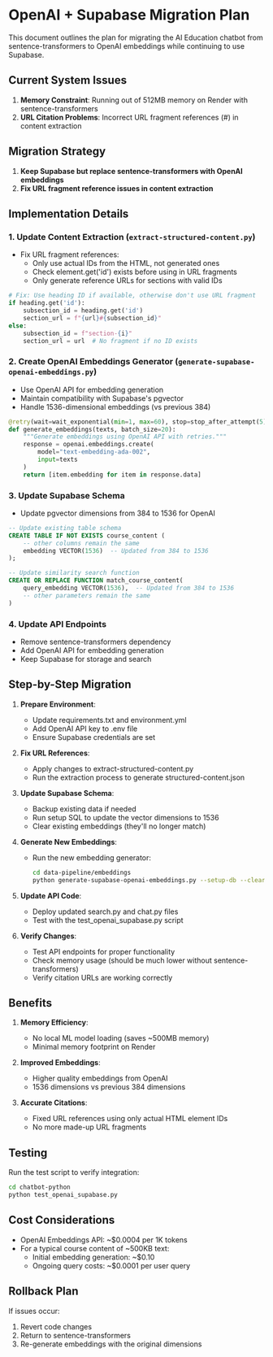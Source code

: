 # OpenAI + Supabase Migration Plan

This document outlines the plan for migrating the AI Education chatbot from sentence-transformers to OpenAI embeddings while continuing to use Supabase.

## Current System Issues

1. **Memory Constraint**: Running out of 512MB memory on Render with sentence-transformers
2. **URL Citation Problems**: Incorrect URL fragment references (#) in content extraction

## Migration Strategy

1. **Keep Supabase but replace sentence-transformers with OpenAI embeddings**
2. **Fix URL fragment reference issues in content extraction**

## Implementation Details

### 1. Update Content Extraction (`extract-structured-content.py`)

- Fix URL fragment references:
  - Only use actual IDs from the HTML, not generated ones
  - Check element.get('id') exists before using in URL fragments
  - Only generate reference URLs for sections with valid IDs

```python
# Fix: Use heading ID if available, otherwise don't use URL fragment
if heading.get('id'):
    subsection_id = heading.get('id')
    section_url = f"{url}#{subsection_id}"
else:
    subsection_id = f"section-{i}"
    section_url = url  # No fragment if no ID exists
```

### 2. Create OpenAI Embeddings Generator (`generate-supabase-openai-embeddings.py`)

- Use OpenAI API for embedding generation
- Maintain compatibility with Supabase's pgvector
- Handle 1536-dimensional embeddings (vs previous 384)

```python
@retry(wait=wait_exponential(min=1, max=60), stop=stop_after_attempt(5))
def generate_embeddings(texts, batch_size=20):
    """Generate embeddings using OpenAI API with retries."""
    response = openai.embeddings.create(
        model="text-embedding-ada-002",
        input=texts
    )
    return [item.embedding for item in response.data]
```

### 3. Update Supabase Schema

- Update pgvector dimensions from 384 to 1536 for OpenAI

```sql
-- Update existing table schema
CREATE TABLE IF NOT EXISTS course_content (
    -- other columns remain the same
    embedding VECTOR(1536)  -- Updated from 384 to 1536
);

-- Update similarity search function
CREATE OR REPLACE FUNCTION match_course_content(
    query_embedding VECTOR(1536),  -- Updated from 384 to 1536
    -- other parameters remain the same
)
```

### 4. Update API Endpoints

- Remove sentence-transformers dependency
- Add OpenAI API for embedding generation
- Keep Supabase for storage and search

## Step-by-Step Migration

1. **Prepare Environment**:
   - Update requirements.txt and environment.yml
   - Add OpenAI API key to .env file
   - Ensure Supabase credentials are set

2. **Fix URL References**:
   - Apply changes to extract-structured-content.py
   - Run the extraction process to generate structured-content.json

3. **Update Supabase Schema**:
   - Backup existing data if needed
   - Run setup SQL to update the vector dimensions to 1536
   - Clear existing embeddings (they'll no longer match)

4. **Generate New Embeddings**:
   - Run the new embedding generator:
     ```bash
     cd data-pipeline/embeddings
     python generate-supabase-openai-embeddings.py --setup-db --clear-data
     ```

5. **Update API Code**:
   - Deploy updated search.py and chat.py files
   - Test with the test_openai_supabase.py script

6. **Verify Changes**:
   - Test API endpoints for proper functionality
   - Check memory usage (should be much lower without sentence-transformers)
   - Verify citation URLs are working correctly

## Benefits

1. **Memory Efficiency**:
   - No local ML model loading (saves ~500MB memory)
   - Minimal memory footprint on Render

2. **Improved Embeddings**:
   - Higher quality embeddings from OpenAI
   - 1536 dimensions vs previous 384 dimensions

3. **Accurate Citations**:
   - Fixed URL references using only actual HTML element IDs
   - No more made-up URL fragments

## Testing

Run the test script to verify integration:
```bash
cd chatbot-python
python test_openai_supabase.py
```

## Cost Considerations

- OpenAI Embeddings API: ~$0.0004 per 1K tokens
- For a typical course content of ~500KB text:
  - Initial embedding generation: ~$0.10
  - Ongoing query costs: ~$0.0001 per user query

## Rollback Plan

If issues occur:
1. Revert code changes
2. Return to sentence-transformers
3. Re-generate embeddings with the original dimensions 